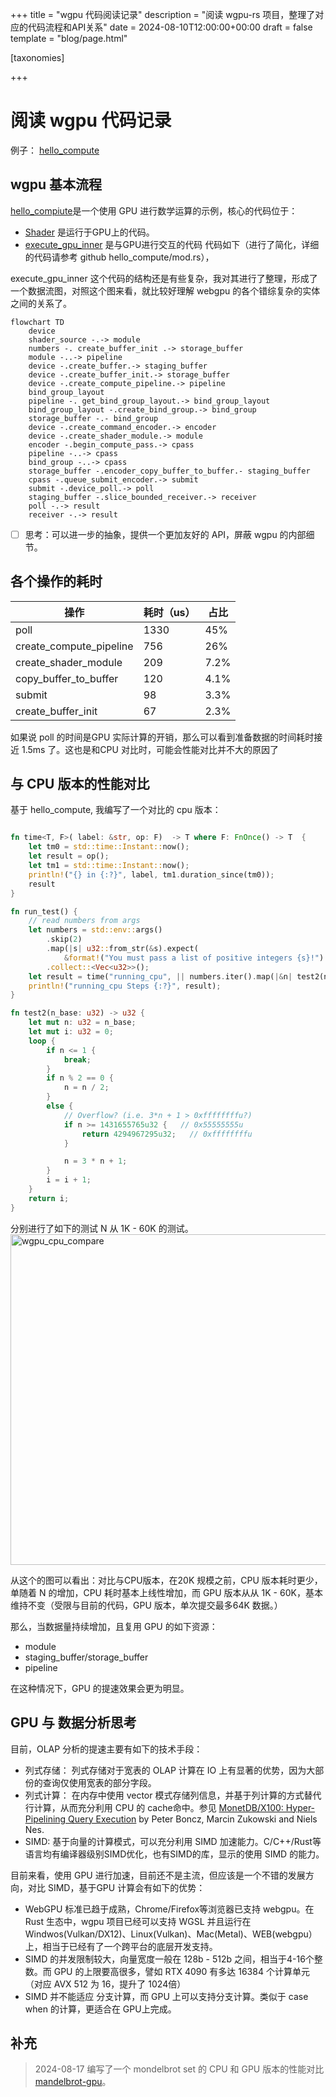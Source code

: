 +++
title = "wgpu 代码阅读记录"
description = "阅读 wgpu-rs 项目，整理了对应的代码流程和API关系"
date = 2024-08-10T12:00:00+00:00
draft = false
template = "blog/page.html"

[taxonomies]

+++
# 阅读 wgpu 代码记录

例子： [hello_compute](https://github.com/gfx-rs/wgpu/tree/trunk/examples/src/hello_compute)

## wgpu 基本流程
[hello_compiute](https://github.com/gfx-rs/wgpu/blob/trunk/examples/src/hello_compute/mod.rs)是一个使用 GPU 进行数学运算的示例，核心的代码位于：
- [Shader](https://github.com/gfx-rs/wgpu/blob/trunk/examples/src/hello_compute/shader.wgsl) 是运行于GPU上的代码。
- [execute_gpu_inner](https://github.com/gfx-rs/wgpu/blob/trunk/examples/src/hello_compute/mod.rs#L63) 是与GPU进行交互的代码
  代码如下（进行了简化，详细的代码请参考 github hello_compute/mod.rs），

execute_gpu_inner 这个代码的结构还是有些复杂，我对其进行了整理，形成了一个数据流图，对照这个图来看，就比较好理解 webgpu 的各个错综复杂的实体之间的关系了。

```mermaid
flowchart TD
    device
    shader_source -.-> module
    numbers -. create_buffer_init .-> storage_buffer
    module -..-> pipeline 
    device -.create_buffer.-> staging_buffer
    device -.create_buffer_init.-> storage_buffer
    device -.create_compute_pipeline.-> pipeline
    bind_group_layout
    pipeline -. get_bind_group_layout.-> bind_group_layout
    bind_group_layout -.create_bind_group.-> bind_group
    storage_buffer -.- bind_group
    device -.create_command_encoder.-> encoder
    device -.create_shader_module.-> module
    encoder -.begin_compute_pass.-> cpass
    pipeline -..-> cpass
    bind_group -..-> cpass
    storage_buffer -.encoder_copy_buffer_to_buffer.- staging_buffer
    cpass -.queue_submit_encoder.-> submit
    submit -.device_poll.-> poll 
    staging_buffer -.slice_bounded_receiver.-> receiver
    poll -.-> result
    receiver -.-> result  
```

-[ ] 思考：可以进一步的抽象，提供一个更加友好的 API，屏蔽 wgpu 的内部细节。

## 各个操作的耗时
| 操作                    | 耗时（us） | 占比 |
|-------------------------|:---------|------|
| poll                    | 1330     | 45%  |
| create_compute_pipeline | 756      | 26%  |
| create_shader_module    | 209      | 7.2% |
| copy_buffer_to_buffer   | 120      | 4.1% |
| submit                  | 98       | 3.3% |
| create_buffer_init      | 67       | 2.3% |

如果说 poll 的时间是GPU 实际计算的开销，那么可以看到准备数据的时间耗时接近 1.5ms 了。这也是和CPU 对比时，可能会性能对比并不大的原因了

## 与 CPU 版本的性能对比
基于 hello_compute, 我编写了一个对比的 cpu 版本：

```rust 

fn time<T, F>( label: &str, op: F)  -> T where F: FnOnce() -> T  {
    let tm0 = std::time::Instant::now();
    let result = op();
    let tm1 = std::time::Instant::now();
    println!("{} in {:?}", label, tm1.duration_since(tm0));
    result
}

fn run_test() {
    // read numbers from args
    let numbers = std::env::args()
        .skip(2)
        .map(|s| u32::from_str(&s).expect(
            &format!("You must pass a list of positive integers {s}!") ))
        .collect::<Vec<u32>>();
    let result = time("running_cpu", || numbers.iter().map(|&n| test2(n)).collect::<Vec<u32>>() );
    println!("running_cpu Steps {:?}", result);
}

fn test2(n_base: u32) -> u32 {
    let mut n: u32 = n_base;
    let mut i: u32 = 0;
    loop {
        if n <= 1 {
            break;
        }
        if n % 2 == 0 {
            n = n / 2;
        }
        else {
            // Overflow? (i.e. 3*n + 1 > 0xffffffffu?)
            if n >= 1431655765u32 {   // 0x55555555u
                return 4294967295u32;   // 0xffffffffu
            }

            n = 3 * n + 1;
        }
        i = i + 1;
    }
    return i;
}
```

分别进行了如下的测试 N 从 1K - 60K 的测试。
<img width="529" alt="wgpu_cpu_compare" src="https://github.com/user-attachments/assets/830a9e61-a53b-4bca-a0ff-157870dc14df">

从这个的图可以看出：对比与CPU版本，在20K 规模之前，CPU 版本耗时更少，单随着 N 的增加，CPU 耗时基本上线性增加，而 GPU 版本从从 1K - 60K，基本维持不变（受限与目前的代码，GPU 版本，单次提交最多64K 数据。）

那么，当数据量持续增加，且复用 GPU 的如下资源：
- module
- staging_buffer/storage_buffer
- pipeline

在这种情况下，GPU 的提速效果会更为明显。

## GPU 与 数据分析思考

目前，OLAP 分析的提速主要有如下的技术手段：
- 列式存储： 列式存储对于宽表的 OLAP 计算在 IO 上有显著的优势，因为大部份的查询仅使用宽表的部分字段。
- 列式计算： 在内存中使用 vector 模式存储列信息，并基于列计算的方式替代行计算，从而充分利用 CPU 的 cache命中。参见  [MonetDB/X100: Hyper-Pipelining Query Execution](http://cidrdb.org/cidr2005/papers/P19.pdf) by Peter Boncz, Marcin Zukowski and Niels Nes.
- SIMD: 基于向量的计算模式，可以充分利用 SIMD 加速能力。C/C++/Rust等语言均有编译器级别SIMD优化，也有SIMD的库，显示的使用 SIMD 的能力。

目前来看，使用 GPU 进行加速，目前还不是主流，但应该是一个不错的发展方向，对比 SIMD，基于GPU 计算会有如下的优势：
- WebGPU 标准已趋于成熟，Chrome/Firefox等浏览器已支持 webgpu。在 Rust 生态中，wgpu 项目已经可以支持 WGSL 并且运行在 Windwos(Vulkan/DX12)、Linux(Vulkan)、Mac(Metal)、WEB(webgpu）上，相当于已经有了一个跨平台的底层开发支持。
- SIMD 的并发限制较大，向量宽度一般在 128b - 512b 之间，相当于4-16个整数。而 GPU 的上限要高很多，譬如 RTX 4090 有多达 16384 个计算单元（对应 AVX 512 为 16，提升了 1024倍）
- SIMD 并不能适应 分支计算，而 GPU 上可以支持分支计算。类似于 case when 的计算，更适合在 GPU上完成。

## 补充
> 2024-08-17 编写了一个 mondelbrot set 的 CPU 和 GPU 版本的性能对比 [mandelbrot-gpu](@/blog/mandelbrot-gpu.md)。